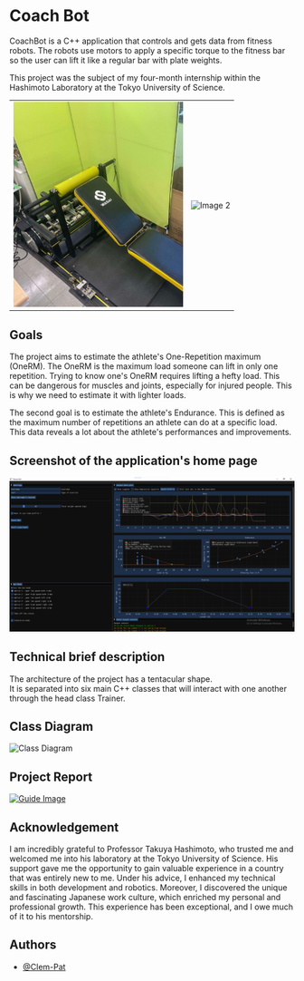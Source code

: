 
# Coach Bot

CoachBot is a C++ application that controls and gets data from fitness robots. 
The robots use motors to apply a specific torque to the fitness bar so the user can lift it like a regular bar with plate weights. 

This project was the subject of my four-month internship within the Hashimoto Laboratory at the Tokyo University of Science. 

<table>
  <tr>
    <td><img src="resources/robot1.jpg" alt="Image 1" width="300"/></td>
    <td><img src="https://github.com/Clem-Pat/TrainerBot/blob/main/resources/robot2.jpg" alt="Image 2" width="300"/></td>
  </tr>
</table>

## Goals 

The project aims to estimate the athlete's One-Repetition maximum (OneRM). The OneRM is the maximum load someone can lift in only one repetition. Trying to know one's OneRM requires lifting a hefty load. This can be dangerous for muscles and joints, especially for injured people. This is why we need to estimate it with lighter loads. 

The second goal is to estimate the athlete's Endurance. This is defined as the maximum number of repetitions an athlete can do at a specific load. This data reveals a lot about the athlete's performances and improvements.  


## Screenshot of the application's home page
![ImageApp](resources/homePage2.png)


## Technical brief description

The architecture of the project has a tentacular shape.   
It is separated into six main C++ classes that will interact with one another through the head class Trainer.


## Class Diagram
![Class Diagram](https://github.com/Clem-Pat/TrainerBot/blob/main/resources/ClassDiagram_1.1.1.png)



## Project Report
<a href="resources/Clement_PATRIZIO_Internship_report.pdf">
  <img src="https://static.vecteezy.com/system/resources/previews/023/234/824/original/pdf-icon-red-and-white-color-for-free-png.png" alt="Guide Image" width="70" height="70">
</a>


## Acknowledgement 

I am incredibly grateful to Professor Takuya Hashimoto, who trusted me and welcomed me into his laboratory at the Tokyo University of Science. His support gave me the opportunity to gain valuable experience in a country that was entirely new to me. Under his advice, I enhanced my technical skills in both development and robotics. Moreover, I discovered the unique and fascinating Japanese work culture, which enriched my personal and professional growth. This experience has been exceptional, and I owe much of it to his mentorship.


## Authors

- [@Clem-Pat](https://www.github.com/Clem-Pat)



